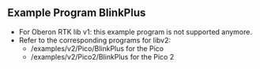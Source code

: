 ## Example Program BlinkPlus

* For Oberon RTK lib v1: this example program is not supported anymore.
* Refer to the corresponding programs for libv2:
  * /examples/v2/Pico/BlinkPlus for the Pico
  * /examples/v2/Pico2/BlinkPlus for the Pico 2
